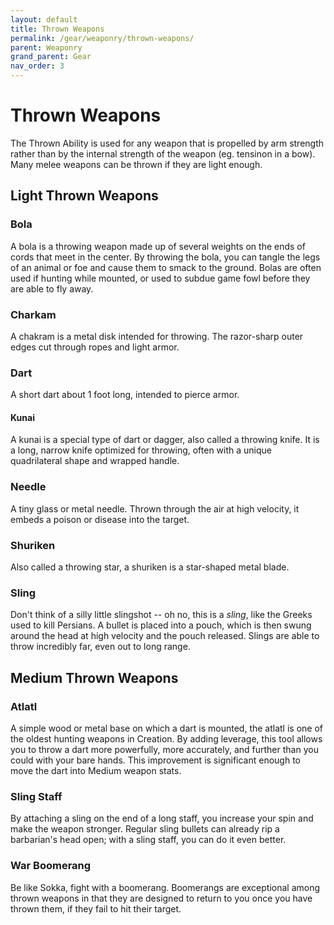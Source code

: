 ```yaml
---
layout: default
title: Thrown Weapons
permalink: /gear/weaponry/thrown-weapons/
parent: Weaponry
grand_parent: Gear
nav_order: 3
---
```


# Thrown Weapons

The Thrown Ability is used for any weapon that is propelled by arm strength
rather than by the internal strength of the weapon (eg. tensinon in a bow). Many
melee weapons can be thrown if they are light enough.

## Light Thrown Weapons

### Bola

A bola is a throwing weapon made up of several weights on the ends of cords that
meet in the center. By throwing the bola, you can tangle the legs of an animal
or foe and cause them to smack to the ground. Bolas are often used if hunting
while mounted, or used to subdue game fowl before they are able to fly away.

### Charkam

A chakram is a metal disk intended for throwing. The razor-sharp outer edges
cut through ropes and light armor.

### Dart

A short dart about 1 foot long, intended to pierce armor.

#### Kunai

A kunai is a special type of dart or dagger, also called a throwing knife. It is
a long, narrow knife optimized for throwing, often with a unique quadrilateral
shape and wrapped handle.

### Needle

A tiny glass or metal needle. Thrown through the air at high velocity, it embeds
a poison or disease into the target.

### Shuriken

Also called a throwing star, a shuriken is a star-shaped metal blade.

### Sling

Don't think of a silly little slingshot -- oh no, this is a _sling_, like the
Greeks used to kill Persians. A bullet is placed into a pouch, which is then
swung around the head at high velocity and the pouch released. Slings are able
to throw incredibly far, even out to long range.

## Medium Thrown Weapons

### Atlatl

A simple wood or metal base on which a dart is mounted, the atlatl is one of the
oldest hunting weapons in Creation. By adding leverage, this tool allows you to
throw a dart more powerfully, more accurately, and further than you could with
your bare hands. This improvement is significant enough to move the dart into
Medium weapon stats.

### Sling Staff

By attaching a sling on the end of a long staff, you increase your spin and make
the weapon stronger. Regular sling bullets can already rip a barbarian's head
open; with a sling staff, you can do it even better.

### War Boomerang

Be like Sokka, fight with a boomerang. Boomerangs are exceptional among thrown
weapons in that they are designed to return to you once you have thrown them,
if they fail to hit their target.
